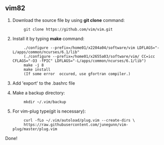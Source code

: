 ## vim82

1. Download the source file by using __git clone__ command:

            git clone https://github.com/vim/vim.git

2. Install it by typing __make__ command:

            ./configure --prefix=/home01/x2204a04/software/vim LDFLAGS="-L/apps/common/ncurses/6.1/lib"
            (./configure --prefix=/home01/x2655a03/software/vim/ CC=icc CFLAGS="-O3 -fPIC" LDFLAGS="-L/apps/common/ncurses/6.1/lib")
            make -j 8
            make install
            (If some error  occured, use gfortran compiler.)
            
3. Add 'export' to the .bashrc file 

4. Make a backup directory:
            
            mkdir ~/.vim/backup

5. For vim-plug type(git is necessary):

            curl -fLo ~/.vim/autoload/plug.vim --create-dirs \
            https://raw.githubusercontent.com/junegunn/vim-plug/master/plug.vim


Done!

